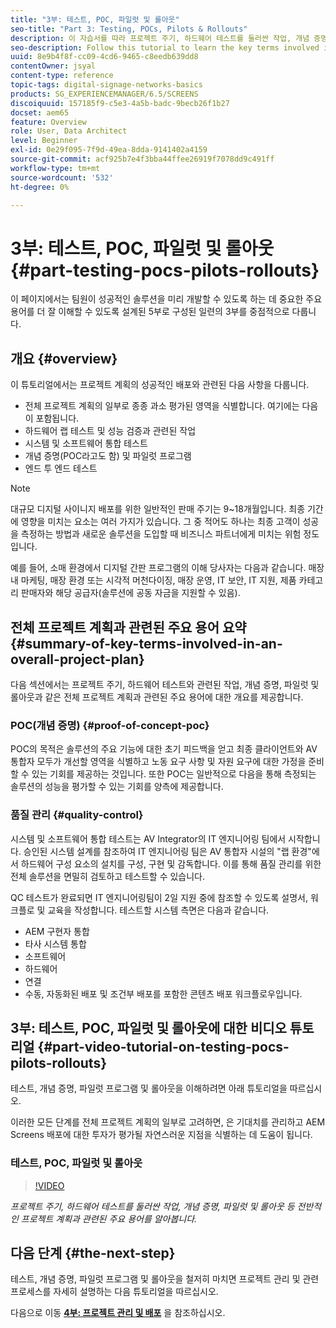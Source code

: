 ```yaml
---
title: "3부: 테스트, POC, 파일럿 및 롤아웃"
seo-title: "Part 3: Testing, POCs, Pilots & Rollouts"
description: 이 자습서를 따라 프로젝트 주기, 하드웨어 테스트를 둘러싼 작업, 개념 증명, 파일럿 및 롤아웃과 같은 전체 프로젝트 계획과 관련된 주요 용어를 알아보십시오.
seo-description: Follow this tutorial to learn the key terms involved in an overall project plan such as project cycle, actions surrounding hardware testing, Proof Of Concept, pilots and rollouts.
uuid: 8e9b4f8f-cc09-4cd6-9465-c8eedb639dd8
contentOwner: jsyal
content-type: reference
topic-tags: digital-signage-networks-basics
products: SG_EXPERIENCEMANAGER/6.5/SCREENS
discoiquuid: 157185f9-c5e3-4a5b-badc-9becb26f1b27
docset: aem65
feature: Overview
role: User, Data Architect
level: Beginner
exl-id: 0e29f095-7f9d-49ea-8dda-9141402a4159
source-git-commit: acf925b7e4f3bba44ffee26919f7078dd9c491ff
workflow-type: tm+mt
source-wordcount: '532'
ht-degree: 0%

---
```


# 3부: 테스트, POC, 파일럿 및 롤아웃 {#part-testing-pocs-pilots-rollouts}

이 페이지에서는 팀원이 성공적인 솔루션을 미리 개발할 수 있도록 하는 데 중요한 주요 용어를 더 잘 이해할 수 있도록 설계된 5부로 구성된 일련의 3부를 중점적으로 다룹니다.

## 개요 {#overview}

이 튜토리얼에서는 프로젝트 계획의 성공적인 배포와 관련된 다음 사항을 다룹니다.

* 전체 프로젝트 계획의 일부로 종종 과소 평가된 영역을 식별합니다. 여기에는 다음이 포함됩니다.
* 하드웨어 랩 테스트 및 성능 검증과 관련된 작업
* 시스템 및 소프트웨어 통합 테스트
* 개념 증명(POC라고도 함) 및 파일럿 프로그램
* 엔드 투 엔드 테스트

>[!NOTE]
>
>대규모 디지털 사이니지 배포를 위한 일반적인 판매 주기는 9~18개월입니다. 최종 기간에 영향을 미치는 요소는 여러 가지가 있습니다. 그 중 적어도 하나는 최종 고객이 성공을 측정하는 방법과 새로운 솔루션을 도입할 때 비즈니스 파트너에게 미치는 위험 정도입니다.

예를 들어, 소매 환경에서 디지털 간판 프로그램의 이해 당사자는 다음과 같습니다. 매장 내 마케팅, 매장 환경 또는 시각적 머천다이징, 매장 운영, IT 보안, IT 지원, 제품 카테고리 판매자와 해당 공급자(솔루션에 공동 자금을 지원할 수 있음).

## 전체 프로젝트 계획과 관련된 주요 용어 요약 {#summary-of-key-terms-involved-in-an-overall-project-plan}

다음 섹션에서는 프로젝트 주기, 하드웨어 테스트와 관련된 작업, 개념 증명, 파일럿 및 롤아웃과 같은 전체 프로젝트 계획과 관련된 주요 용어에 대한 개요를 제공합니다.

### POC(개념 증명) {#proof-of-concept-poc}

POC의 목적은 솔루션의 주요 기능에 대한 초기 피드백을 얻고 최종 클라이언트와 AV 통합자 모두가 개선할 영역을 식별하고 노동 요구 사항 및 자원 요구에 대한 가정을 준비할 수 있는 기회를 제공하는 것입니다. 또한 POC는 일반적으로 다음을 통해 측정되는 솔루션의 성능을 평가할 수 있는 기회를 양측에 제공합니다.

### 품질 관리 {#quality-control}

시스템 및 소프트웨어 통합 테스트는 AV Integrator의 IT 엔지니어링 팀에서 시작합니다. 승인된 시스템 설계를 참조하여 IT 엔지니어링 팀은 AV 통합자 시설의 &quot;랩 환경&quot;에서 하드웨어 구성 요소의 설치를 구성, 구현 및 감독합니다. 이를 통해 품질 관리를 위한 전체 솔루션을 면밀히 검토하고 테스트할 수 있습니다.

QC 테스트가 완료되면 IT 엔지니어링팀이 2일 지원 중에 참조할 수 있도록 설명서, 워크플로 및 교육을 작성합니다. 테스트할 시스템 측면은 다음과 같습니다.

* AEM 구현자 통합
* 타사 시스템 통합
* 소프트웨어
* 하드웨어
* 연결
* 수동, 자동화된 배포 및 조건부 배포를 포함한 콘텐츠 배포 워크플로우입니다.

## 3부: 테스트, POC, 파일럿 및 롤아웃에 대한 비디오 튜토리얼 {#part-video-tutorial-on-testing-pocs-pilots-rollouts}

테스트, 개념 증명, 파일럿 프로그램 및 롤아웃을 이해하려면 아래 튜토리얼을 따르십시오.

이러한 모든 단계를 전체 프로젝트 계획의 일부로 고려하면, 은 기대치를 관리하고 AEM Screens 배포에 대한 투자가 평가될 자연스러운 지점을 식별하는 데 도움이 됩니다.

### 테스트, POC, 파일럿 및 롤아웃

>[!VIDEO](https://video.tv.adobe.com/v/28405)

*프로젝트 주기, 하드웨어 테스트를 둘러싼 작업, 개념 증명, 파일럿 및 롤아웃 등 전반적인 프로젝트 계획과 관련된 주요 용어를 알아봅니다.*

## 다음 단계 {#the-next-step}

테스트, 개념 증명, 파일럿 프로그램 및 롤아웃을 철저히 마치면 프로젝트 관리 및 관련 프로세스를 자세히 설명하는 다음 튜토리얼을 따르십시오.

다음으로 이동 **[4부: 프로젝트 관리 및 배포](project-management-and-deployment.md)** 을 참조하십시오.
